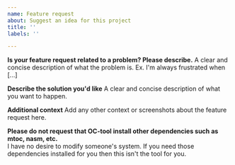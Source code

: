 ```yaml
---
name: Feature request
about: Suggest an idea for this project
title: ''
labels: ''

---
```


**Is your feature request related to a problem? Please describe.**
A clear and concise description of what the problem is. Ex. I'm always frustrated when [...]

**Describe the solution you'd like**
A clear and concise description of what you want to happen.

**Additional context**
Add any other context or screenshots about the feature request here.

**Please do not request that OC-tool install other dependencies such as mtoc, nasm, etc.**   
I have no desire to modify someone's system.  If you need those dependencies installed for you then this isn't the tool for you.
